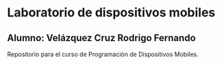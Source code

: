 # Laboratorio de dispositivos mobiles

## Alumno: Velázquez Cruz Rodrigo Fernando
Repositorio para el curso de Programación de Dispositivos Mobiles.
